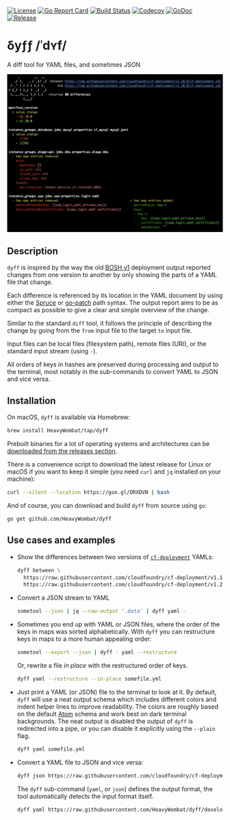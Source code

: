 [![License](https://img.shields.io/github/license/HeavyWombat/dyff.svg)](https://github.com/HeavyWombat/dyff/blob/master/LICENSE)
[![Go Report Card](https://goreportcard.com/badge/github.com/HeavyWombat/dyff)](https://goreportcard.com/report/github.com/HeavyWombat/dyff)
[![Build Status](https://travis-ci.org/HeavyWombat/dyff.svg?branch=master)](https://travis-ci.org/HeavyWombat/dyff)
[![Codecov](https://img.shields.io/codecov/c/github/HeavyWombat/dyff/master.svg)](https://codecov.io/gh/HeavyWombat/dyff)
[![GoDoc](https://godoc.org/github.com/HeavyWombat/dyff/pkg?status.svg)](https://godoc.org/github.com/HeavyWombat/dyff/pkg)
[![Release](https://img.shields.io/github/release/HeavyWombat/dyff.svg)](https://github.com/HeavyWombat/dyff/releases/latest)

# δyƒƒ /ˈdʏf/
A diff tool for YAML files, and sometimes JSON

![dyff between example](docs/images/dyff-between-example.png?raw=true "dyff between example of two cf-deployment versions")

## Description
`dyff` is inspired by the way the old [BOSH v1](https://bosh.io/) deployment output reported changes from one version to another by only showing the parts of a YAML file that change.

Each difference is referenced by its location in the YAML document by using either the [Spruce](https://github.com/geofffranks/spruce) or [go-patch](https://github.com/cppforlife/go-patch) path syntax. The output report aims to be as compact as possible to give a clear and simple overview of the change.

Similar to the standard `diff` tool, it follows the principle of describing the change by going from the `from` input file to the target `to` input file.

Input files can be local files (filesystem path), remote files (URI), or the standard input stream (using `-`).

All orders of keys in hashes are preserved during processing and output to the terminal, most notably in the sub-commands to convert YAML to JSON and vice versa.

## Installation
On macOS, `dyff` is available via Homebrew:
```bash
brew install HeavyWombat/tap/dyff
```

Prebuilt binaries for a lot of operating systems and architectures can be [downloaded from the releases section](https://github.com/HeavyWombat/dyff/releases/latest).

There is a convenience script to download the latest release for Linux or macOS if you want to keep it simple (you need `curl` and `jq` installed on your machine):
```bash
curl --silent --location https://goo.gl/DRXDVN | bash
```

And of course, you can download and build `dyff` from source using `go`:
```bash
go get github.com/HeavyWombat/dyff
```

## Use cases and examples
- Show the differences between two versions of [`cf-deployment`](https://github.com/cloudfoundry/cf-deployment/) YAMLs:
    ```bash
    dyff between \
      https://raw.githubusercontent.com/cloudfoundry/cf-deployment/v1.19.0/cf-deployment.yml \
      https://raw.githubusercontent.com/cloudfoundry/cf-deployment/v1.20.0/cf-deployment.yml
    ```

- Convert a JSON stream to YAML
    ```bash
    sometool --json | jq --raw-output '.data' | dyff yaml -
    ```

- Sometimes you end up with YAML or JSON files, where the order of the keys in maps was sorted alphabetically. With `dyff` you can restructure keys in maps to a more human appealing order:
    ```bash
    sometool --export --json | dyff - yaml --restructure
    ```
    Or, rewrite a file _in place_ with the restructured order of keys.
    ```bash
    dyff yaml --restructure --in-place somefile.yml
    ```

- Just print a YAML (or JSON) file to the terminal to look at it. By default, `dyff` will use a neat output schema which includes different colors and indent helper lines to improve readability. The colors are roughly based on the default [Atom](https://atom.io) schema and work best on dark terminal backgrounds. The neat output is disabled the output of `dyff` is redirected into a pipe, or you can disable it explicitly using the `--plain` flag.
    ```bash
    dyff yaml somefile.yml
    ```

- Convert a YAML file to JSON and vice versa:
    ```bash
    dyff json https://raw.githubusercontent.com/cloudfoundry/cf-deployment/v1.19.0/cf-deployment.yml
    ```
    The `dyff` sub-command (`yaml`, or `json`) defines the output format, the tool automatically detects the input format itself.
    ```bash
    dyff yaml https://raw.githubusercontent.com/HeavyWombat/dyff/develop/assets/bosh-yaml/manifest.json
    ```

